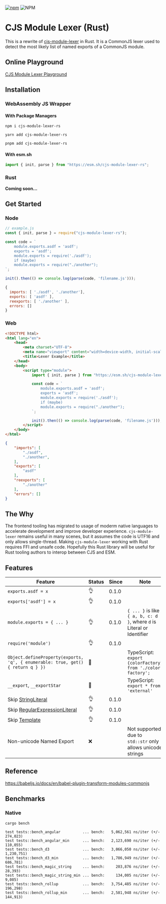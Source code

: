 [![npm](https://img.shields.io/npm/v/cjs-module-lexer-rs)](https://www.npmjs.com/package/cjs-module-lexer-rs) ![NPM](https://img.shields.io/npm/l/cjs-module-lexer-rs) 

# CJS Module Lexer (Rust)

This is a rewrite of [cjs-module-lexer](https://github.com/nodejs/cjs-module-lexer) in Rust. It is a CommonJS lexer used to detect the most likely list of named exports of a CommonJS module.

## Online Playground

[CJS Module Lexer Playground](https://cjs-module-lexer-playground.vercel.app?code=bW9kdWxlLmV4cG9ydHMuYXNkZiA9ICdhc2RmJzsKZXhwb3J0cyA9ICdhc2RmJzsKbW9kdWxlLmV4cG9ydHMgPSByZXF1aXJlKCcuL2FzZGYnKTsKaWYgKG1heWJlKQogIG1vZHVsZS5leHBvcnRzID0gcmVxdWlyZSgiLi9hbm90aGVyIik7&parser=cjs-module-lexer-rs)

## Installation

### WebAssembly JS Wrapper

#### With Package Managers

```
npm i cjs-module-lexer-rs
```

```
yarn add cjs-module-lexer-rs
```

```
pnpm add cjs-module-lexer-rs
```

#### With esm.sh

```js
import { init, parse } from "https://esm.sh/cjs-module-lexer-rs";
```

### Rust

**Coming soon...**

## Get Started

### Node

```js
// example.js
const { init, parse } = require("cjs-module-lexer-rs");

const code = `
    module.exports.asdf = 'asdf';
    exports = 'asdf';
    module.exports = require('./asdf');
    if (maybe)
    module.exports = require("./another");
`;

init().then(() => console.log(parse(code, 'filename.js')));
```

```js
{
  imports: [ './asdf', './another'],
  exports: [ 'asdf' ],
  reexports: [ './another' ],
  errors: []
}
```

### Web

```html
<!DOCTYPE html>
<html lang="en">
    <head>
        <meta charset="UTF-8">
        <meta name="viewport" content="width=device-width, initial-scale=1.0">
        <title>Lexer Example</title>
    </head>
    <body>
        <script type="module">
            import { init, parse } from "https://esm.sh/cjs-module-lexer-rs";

            const code = `
                module.exports.asdf = 'asdf';
                exports = 'asdf';
                module.exports = require('./asdf');
                if (maybe)
                module.exports = require("./another");
            `;

            init().then(() => console.log(parse(code, 'filename.js')));
        </script>
    </body>
</html>
```

```json
{
    "imports": [
        "./asdf",
        "./another",
    ],
    "exports": [
        "asdf"
    ],
    "reexports": [
        "./another"
    ],
    "errors": []
}
```


## The Why
The frontend tooling has migrated to usage of moderm native languages to accelerate development and improve developer experience.  `cjs-module-lexer` remains useful in many scenes, but it assumes the code is UTF16 and only allows single-thread. Making `cjs-module-lexer` working with Rust requires FFI and unsafe code. Hopefully this Rust library will be useful for Rust tooling authors to interop between CJS and ESM.

## Features

| Feature | Status | Since  | Note |
|---|---|---|---|
| `exports.asdf = x` | 👌 | 0.1.0 |
| `exports['asdf'] = x` | 👌 | 0.1.0 |
| `module.exports = { ... }` | 👌  |  0.1.0 | `{ ... }` is like `{ a, b, c: d }`, where `d` is Literal or Identifier |
| `require('module')` | 👌  |  0.1.0 | 
| `Object.defineProperty(exports, 'q', { enumerable: true, get() { return q } })` | 👷  | |  TypeScript: `export {colorFactory} from './color-factory';`
| `__export`, `__exportStar` | 👷 | | TypeScript: `export * from 'external'` |
| Skip [StringLiteral](https://tc39.es/ecma262/#prod-StringLiteral) | 👌   | 0.1.0  |
| Skip [RegularExpressionLiteral](https://tc39.es/ecma262/#sec-literals-regular-expression-literals) | 👌 | 0.1.0
| Skip [Template](https://tc39.es/ecma262/#prod-Template) | 👌 | 0.1.0
| Non-unicode Named Export | ❌ |  | Not supported due to `std::str` only allows unicode strings

## Reference

https://babeljs.io/docs/en/babel-plugin-transform-modules-commonjs


## Benchmarks

### Native 

```
cargo bench

test tests::bench_angular          ... bench:   5,062,561 ns/iter (+/- 274,023)
test tests::bench_angular_min      ... bench:   2,123,690 ns/iter (+/- 110,055)
test tests::bench_d3               ... bench:   3,066,050 ns/iter (+/- 1,230,751)
test tests::bench_d3_min           ... bench:   1,786,949 ns/iter (+/- 686,781)
test tests::bench_magic_string     ... bench:     203,876 ns/iter (+/- 28,393)
test tests::bench_magic_string_min ... bench:     134,005 ns/iter (+/- 9,085)
test tests::bench_rollup           ... bench:   3,754,485 ns/iter (+/- 196,298)
test tests::bench_rollup_min       ... bench:   2,581,948 ns/iter (+/- 144,913)
```
